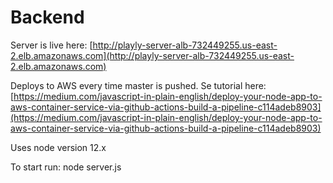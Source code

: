 # Backend

Server is live here: [http://playly-server-alb-732449255.us-east-2.elb.amazonaws.com](http://playly-server-alb-732449255.us-east-2.elb.amazonaws.com)

Deploys to AWS every time master is pushed.
Se tutorial here: [https://medium.com/javascript-in-plain-english/deploy-your-node-app-to-aws-container-service-via-github-actions-build-a-pipeline-c114adeb8903](https://medium.com/javascript-in-plain-english/deploy-your-node-app-to-aws-container-service-via-github-actions-build-a-pipeline-c114adeb8903)

Uses node version 12.x

To start run:
node server.js

